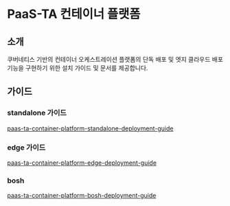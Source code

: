 # PaaS-TA 컨테이너 플랫폼
## 소개
쿠버네티스 기반의 컨테이너 오케스트레이션 플랫폼의 단독 배포 및 엣지 클라우드 배포 기능을 구현하기 위한 설치 가이드 및 문서를 제공합니다.

## 가이드
### standalone 가이드
[paas-ta-container-platform-standalone-deployment-guide](https://github.com/PaaS-TA/paas-ta-container-platform/blob/dev/install-guide/standalone/paas-ta-container-platform-standalone-deployment-guide-v1.0.md)

### edge 가이드
[paas-ta-container-platform-edge-deployment-guide](https://github.com/PaaS-TA/paas-ta-container-platform/blob/dev/install-guide/edge/paas-ta-container-platform-edge-deployment-guide-v1.0.md)

### bosh 
[paas-ta-container-platform-bosh-deployment-guide](https://github.com/PaaS-TA/paas-ta-container-platform/blob/dev/install-guide/bosh/paas-ta-container-platform-bosh-deployment-guide-v1.0.md)


